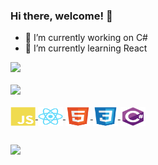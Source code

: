 ### Hi there, welcome! 👋

- 🔭 I’m currently working on C#
- 🌱 I’m currently learning React

<div align="left">
  <img height="180em" src="https://github-readme-stats.vercel.app/api/top-langs/?username=ferreiraspe&layout=compact&langs_count=7&border_radius=10px&theme=blue-green"/>
</div>
<br>
<div align="left">
  <a href="https://github.com/ferreiraspe">
  <img height="180em" src="https://github-readme-stats.vercel.app/api?username=ferreiraspe&show_icons=true&border_radius=10px&theme=blue-green&include_all_commits=true&count_private=true"/>
</div>

<div style="display: inline_block"><br>
  <img align="center" height="30" width="40" src="https://raw.githubusercontent.com/devicons/devicon/master/icons/javascript/javascript-plain.svg">
  <img align="center" height="30" width="40" src="https://raw.githubusercontent.com/devicons/devicon/master/icons/react/react-original.svg">
  <img align="center" height="30" width="40" src="https://raw.githubusercontent.com/devicons/devicon/master/icons/html5/html5-original.svg">
  <img align="center" height="30" width="40" src="https://raw.githubusercontent.com/devicons/devicon/master/icons/css3/css3-original.svg">
  <img align="center" height="30" width="40" src="https://raw.githubusercontent.com/devicons/devicon/master/icons/csharp/csharp-original.svg">
</div>
  
##

<div>
  <a href="https://www.linkedin.com/in/ferreiraspe" target="_blank"><img src="https://img.shields.io/badge/-LinkedIn-%230077B5?style=for-the-badge&logo=linkedin&logoColor=white" target="_blank"></a>
</div>

##
